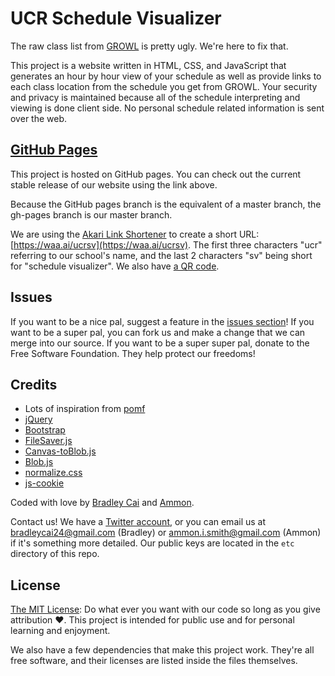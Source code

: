 UCR Schedule Visualizer
=======================

The raw class list from [GROWL](https://ucribm.ucr.edu/Paws/PAWS.html) is pretty ugly. We're here to fix that.

This project is a website written in HTML, CSS, and JavaScript that generates an
hour by hour view of your schedule as well as provide links to each class location
from the schedule you get from GROWL. Your security and privacy is maintained because
all of the schedule interpreting and viewing is done client side. No personal schedule
related information is sent over the web.

[GitHub Pages](https://bradleycai.github.io/ucr-schedule-visualizer/)
--------------------------------------------------------

This project is hosted on GitHub pages. You can check out the current stable release
of our website using the link above.

Because the GitHub pages branch is the equivalent of a master branch, the gh-pages
branch is our master branch.

We are using the [Akari Link Shortener](https://waa.ai/) to create a short URL: [https://waa.ai/ucrsv](https://waa.ai/ucrsv). The
first three characters "ucr" referring to our school's name, and the last 2 characters "sv" being short for "schedule visualizer". We also have [a QR code](http://bradleycai.github.io/ucr-schedule-visualizer/img/waaai-qr.png).

Issues
------

If you want to be a nice pal, suggest a feature in the [issues section](https://github.com/BradleyCai/ucr-schedule-visualizer/issues)! If you want to be a super pal, you can fork us and make a change that we can merge into our source. If you want to be a super super pal, donate to the Free Software Foundation. They help protect our freedoms!

Credits
-------

<ul>
  <li>Lots of inspiration from <a href="https://github.com/nokonoko/Pomf">pomf</a></li>
  <li><a href="https://jquery.com/">jQuery</a></li>
  <li><a href="http://getbootstrap.com/">Bootstrap</a></li>
  <li><a href="https://github.com/eligrey/FileSaver.js/">FileSaver.js</a></li>
  <li><a href="https://github.com/eligrey/canvas-toBlob.js">Canvas-toBlob.js</a></li>
  <li><a href="https://github.com/eligrey/Blob.js">Blob.js</a></li>
  <li><a href="https://necolas.github.io/normalize.css/">normalize.css</a></li>
  <li><a href="https://github.com/js-cookie/js-cookie">js-cookie</a></li>
</ul>

Coded with love by [Bradley Cai](https://github.com/BradleyCai) and [Ammon](https://github.com/ammongit).

Contact us! We have a [Twitter account](https://twitter.com/UCR_Visualizer), or you can email us at [bradleycai24@gmail.com](mailto:bradleycai24@gmail.com) (Bradley) or [ammon.i.smith@gmail.com](mailto:ammon.i.smith@gmail.com) (Ammon) if it's something more detailed. Our public keys are located in the `etc` directory of this repo.

License
-------

[The MIT License](https://github.com/BradleyCai/ucr-schedule-visualizer/blob/gh-pages/LICENSE.md): Do what ever you want with our code so long as you give attribution :heart:. This project is intended for public use and for personal learning and enjoyment.

We also have a few dependencies that make this project work. They're all free software,
and their licenses are listed inside the files themselves.
